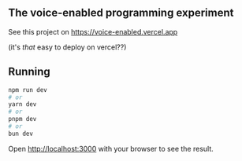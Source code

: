 ## The voice-enabled programming experiment

See this project on https://voice-enabled.vercel.app

(it's *that* easy to deploy on vercel??)

## Running

```bash
npm run dev
# or
yarn dev
# or
pnpm dev
# or
bun dev
```

Open [http://localhost:3000](http://localhost:3000) with your browser to see the result.